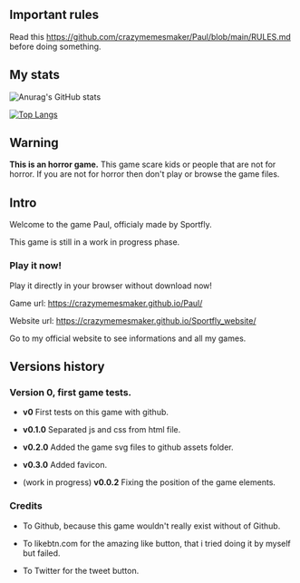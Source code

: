 ## Important rules 
Read this https://github.com/crazymemesmaker/Paul/blob/main/RULES.md before doing something.

## My stats 
![Anurag's GitHub stats](https://github-readme-stats.vercel.app/api?username=crazymemesmaker&show_icons=true)

[![Top Langs](https://github-readme-stats.vercel.app/api/top-langs/?username=crazymemesmaker)](https://github.com/crazymemesmaker/github-readme-stats)
## Warning

**This is an horror game.**
This game scare kids or people that are not for horror.
If you are not for horror then don't play or browse the game files.

## Intro

Welcome to the game Paul, officialy made by Sportfly.

This game is still in a work in progress phase.

### Play it now!
Play it directly in your browser without download now!

Game url: https://crazymemesmaker.github.io/Paul/ 

Website url: https://crazymemesmaker.github.io/Sportfly_website/

Go to my official website to see informations and all my games.

## Versions history

### Version 0, first game tests.

- **v0** First tests on this game with github.

- **v0.1.0** Separated js and css from html file.

- **v0.2.0** Added the game svg files to github assets folder.

- **v0.3.0** Added favicon.

- (work in progress) **v0.0.2** Fixing the position of the game elements.

### Credits 

- To Github, because this game wouldn't really exist without of Github.

- To likebtn.com for the amazing like button, that i tried doing it by myself but failed.

- To Twitter for the tweet button.
